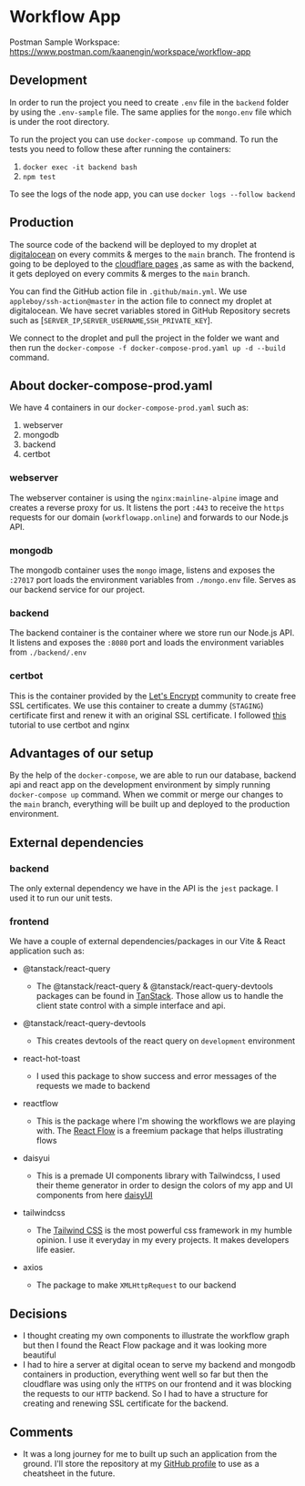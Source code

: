 # Workflow App

Postman Sample Workspace: https://www.postman.com/kaanengin/workspace/workflow-app

## Development
In order to run the project you need to create `.env` file in the `backend` folder by using the `.env-sample` file. The same applies for the `mongo.env` file which is under the root directory.

To run the project you can use `docker-compose up` command.
To run the tests you need to follow these after running the containers:
1. `docker exec -it backend bash`
2. `npm test`

To see the logs of the node app, you can use `docker logs --follow backend`

## Production
The source code of the backend will be deployed to my droplet at [digitalocean](digitalocean.com) on every commits & merges to the `main` branch. The frontend is going to be deployed to the [cloudflare pages](https://www.cloudflare.com/) ,as same as with the backend, it gets deployed on every commits & merges to the `main` branch. 

You can find the GitHub action file in `.github/main.yml`.  We use `appleboy/ssh-action@master` in the action file to connect my droplet at digitalocean. 
We have secret variables stored in GitHub Repository secrets such as [`SERVER_IP`,`SERVER_USERNAME`,`SSH_PRIVATE_KEY`]. 

We connect to the droplet and pull the project in the folder we want and then run the `docker-compose -f docker-compose-prod.yaml up -d --build` command.

## About docker-compose-prod.yaml

We have 4 containers in our `docker-compose-prod.yaml` such as:
 1. webserver
 2. mongodb
 3. backend
 4. certbot
### webserver
The webserver container is using the `nginx:mainline-alpine` image and creates a reverse proxy for us. It listens the port `:443` to receive the `https` requests for our domain (`workflowapp.online`) and forwards to our Node.js API.
### mongodb
The mongodb container uses the `mongo` image, listens and exposes the `:27017` port
loads the environment variables from `./mongo.env` file. Serves as our backend service for our project.
### backend
The backend container is the container where we store run our Node.js API. It listens and exposes the `:8080` port and loads the environment variables from `./backend/.env` 
### certbot
This is the container provided by the [Let's Encrypt](https://letsencrypt.org/) community to create free SSL certificates. We use this container to create a dummy (`STAGING`) certificate  first and renew it with an original SSL certificate. I followed [this](https://www.digitalocean.com/community/tutorials/how-to-secure-a-containerized-node-js-application-with-nginx-let-s-encrypt-and-docker-compose) tutorial to use certbot and nginx

## Advantages of our setup
By the help of the `docker-compose`, we are able to run our database, backend api and react app on the development environment by simply running `docker-compose up` command.
When we commit or merge our changes to the `main` branch, everything will be built up and deployed to the production environment.

## External dependencies

### backend
The only external dependency we have in the API is the `jest` package. I used it to run our  unit tests.
### frontend
We have a couple of external dependencies/packages in our Vite & React application such as:
* @tanstack/react-query
	* The @tanstack/react-query & @tanstack/react-query-devtools packages can be found in [TanStack](https://tanstack.com/). Those allow us to handle the client state control with a simple interface and api. 

* @tanstack/react-query-devtools
	* This creates devtools of the react query on `development` environment
* react-hot-toast
	* I used this package to show success and error messages of the requests we made to backend
* reactflow
	* This is the package where I'm showing the workflows we are playing with.  The [React Flow](https://reactflow.dev/) is a freemium package that helps illustrating flows
* daisyui
	* This is a premade UI components library with Tailwindcss, I used their theme generator in order to design the colors of my app and UI components from here [daisyUI](https://daisyui.com/)
* tailwindcss
	* The [Tailwind CSS](https://tailwindcss.com/) is the most powerful css framework in my humble opinion. I use it everyday in my every projects. It makes developers life easier. 
* axios
	* The package to make `XMLHttpRequest` to our backend
## Decisions

* I thought creating my own components to illustrate the workflow graph but then I found the React Flow package and it was looking more beautiful
* I had to hire a server at digital ocean to serve my backend and mongodb containers in production, everything went well so far but then the cloudflare was using only the `HTTPS` on our frontend and it was blocking the requests to our `HTTP` backend. So I had to have a structure for creating and renewing SSL certificate for the backend.

## Comments
* It was a long journey for me to built up such an application from the ground. I'll store the repository at my [GitHub profile](https://github.com/minikdev) to use as a cheatsheet in the future.

